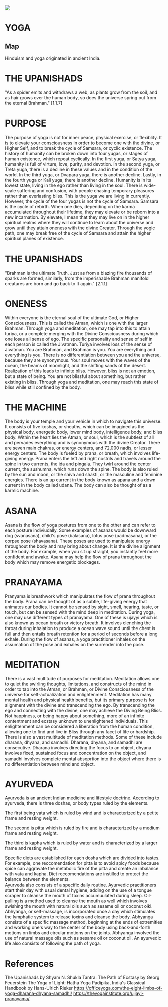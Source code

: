 <a href="https://juncture-digital.org"><img src="https://juncture-digital.org/images/ve-button.png"></a>

<param ve-config 
       title="Living Purely: An Introductory Guide to Yogic Being"
       author="Ariana Neira"
       banner="https://raw.githubusercontent.com/aneira18/juncture-visual-essay/main/fixedbanner.jpg" 
       layout="vertical">

<!-- Entities discussed throughout the essay are typically defined before the essay text and
     are thus available in all text.  Entity identifiers (QIDs) can be found in either
     Wikipedia or Wikidata (https://www.wikidata.org)> -->
<param ve-entity eid="Q9350"> <!-- Yoga -->
<param ve-entity eid="Q466797"> <!-- Asana -->
<param ve-entity eid="Q839496"> <!-- Pranayama -->
<param ve-entity eid="Q108458"> <!-- Meditation -->
<param ve-entity eid="Q132325"> <!-- Ayurveda -->

# YOGA 

## Map

Hinduism and yoga originated in ancient India. 
<param ve-map center="Q668" zoom="5" prefer-geojson>

# THE UPANISHADS
"As a spider emits and withdraws a web, as plants grow from the soil, and as hair grows over the human body, so does the universe spring out from the eternal Brahman." [1.1.7]

# PURPOSE
The purpose of yoga is not for inner peace, physical exercise, or flexiblity.  It is to elevate your consciousness in order to become one with the divine, or Higher Self, and to break the cycle of Samsara, or cyclic existence.  The history of humanity can be broken down into four yugas, or stages of human existence, which repeat cyclically.  In the first yuga, or Satya yuga, humanity is full of virture, love, purity, and devotion.  In the second yuga, or Treta yuga, there is a decline in these values and in the condition of the world.  In the third yuga, or Dvapara yuga, there is another decline.  Lastly, in the fourth yuga or Kali yuga, there is another decline.  Humanity is in its lowest state, living in the ego rather than living in the soul.  There is wide-scale suffering and confusion, with people chasing temporary pleasures rather than everlasting bliss.  This is the yuga we are living in currently.
However, the cycle of the four yugas is not the cycle of Samsara.  Samsara is the cycle of rebirth.  When one dies, depending on the karma accumulated throughout their lifetime, they may elevate or be reborn into a new incarnation.  By elevate, I mean that they may live on in the higher spiritual realms where they will continue to learn about the universe and grow until they attain oneness with the divine Creator.  Through the yogic path, one may break free of the cycle of Samsara and attain the higher spiritual planes of existence.  
<param ve-graphic 
       label="THE BUDDHA" 
       description="artist's visualization" 
       license="public domain" 
       url="https://raw.githubusercontent.com/aneira18/juncture-visual-essay/main/IMG_0195.JPG">
       
# THE UPANISHADS
"Brahman is the ultimate Truth.  Just as from a blazing fire thousands of sparks are formed, similarly, from the imperishable Brahman manifold creatures are born and go back to It again." [2.1.1]

# ONENESS
Within everyone is the eternal soul of the ultimate God, or Higher Consciousness.  This is called the Atman, which is one with the larger Brahman.  Through yoga and meditation, one may tap into this to attain turiya, or a complete merging with the Divine Consciousness during which one loses all sense of ego.  The specific personality and sense of self in each person is called the Jivatman.  Turiya involves loss of the sense of Jivatman.  You are Brahman, and Brahman is you.  You are everything and everything is you.  There is no differentiation between you and the universe, because they are synonymous.  Your soul moves with the waves of the ocean, the beams of moonlight, and the shifting sands of the desert.  Realization of this leads to infinite bliss.  However, bliss is not an emotion, but a state of being.  You are not blissful about something, but rather existing in bliss.  Through yoga and meditation, one may reach this state of bliss while still confined by the body. 
<param ve-graphic 
       label="ONENESS" 
       description="artist's visualization" 
       license="public domain" 
       url="https://raw.githubusercontent.com/aneira18/juncture-visual-essay/main/WE_ARE_ONE.JPG">

# THE MACHINE
The body is your temple and your vehicle in which to navigate this universe.  It consists of five koshas, or sheaths, which can be imagined as the physical body, energetic body, lower mind body, intelligence body, and bliss body.  Within the heart lies the Atman, or soul, which is the subtlest of all and pervades everything and is synonymous with the divine Creator.  There are seven main chakras, or energy centers, and 72,000 nadis, or lesser energy centers.  The body is fueled by prana, or breath, which involves life-giving energy.  Prana enters the left and right nostrils and travels around the spine in two currents, the ida and pingala.  They twirl around the center current, the sushumna, which runs down the spine.  The body is also ruled by the sun and moon, or the shiva and shakti, or the masculine and feminine energies.  There is an up current in the body known as apana and a down current in the body called udana.  The body can also be thought of as a karmic machine.
<param ve-graphic 
       label="THE SUBTLE BODY" 
       description="artist's visualization" 
       license="public domain" 
       url="https://raw.githubusercontent.com/aneira18/juncture-visual-essay/main/THESUBTLEBODY.jpg">

# ASANA
Asana is the flow of yoga postures from one to the other and can refer to each posture indiviudally.  Some examples of asanas would be downward dog (svanasana), child's pose (balasana), lotus pose (padmasana), or the corpse pose (shavasana).  These poses are used to manipulate energy throughout the body and may bring about change.  It is the divine alignment of the body.  For example, when you sit up straight, you instantly feel more confident and awake.  Asana may help the flow of prana throughout the body which may remove energetic blockages.  
<param ve-graphic 
       label="THE POWER OF ASANA" 
       description="artist's visualization" 
       license="public domain" 
       url="https://raw.githubusercontent.com/aneira18/juncture-visual-essay/main/IMG_0206.JPG">

# PRANAYAMA
Pranyama is breathwork which manipulates the flow of prana throughout the body.  Prana can be thought of as a subtle, life-giving energy that animates our bodies.  It cannot be sensed by sight, smell, hearing, taste, or touch, but can be sensed with the mind deep in meditation.  During yoga, one may use different types of pranayama.  One of these is ujayyi which is also known as ocean breath or victory breath.  It involves clenching the throat during inhalation to produce a ocean wave sound until the chest is full and then entails breath retention for a period of seconds before a long exhale.  During the flow of asanas, a yoga practitioner inhales on the assumation of the pose and exhales on the surrender into the pose. 

<param ve-graphic 
       label="ONENESS" 
       description="artist's visualization" 
       license="public domain" 
       url="https://raw.githubusercontent.com/aneira18/juncture-visual-essay/main/WE_ARE_ONE.JPG">

# MEDITATION
<param ve-graphic 
       label="ONENESS" 
       description="artist's visualization" 
       license="public domain" 
       url="https://raw.githubusercontent.com/aneira18/juncture-visual-essay/main/dharana.JPG">
There is a vast multitude of purposes for meditation.  Meditation allows one to quiet the swirling thoughts, limitations, and constructs of the mind in order to tap into the Atman, or Brahman, or Divine Consciousness of the universe for self-actualization and enlightenment.  Meditation has many mental health and physical health benefits, but its primary purpose is for alignment with the divine and transcending the ego.  By transcending the ego and connecting with the divine, one may achieve the Diving Being Bliss.  Not happiness, or being happy about something, more of an infinite contentment and ecstasy unknown to unenlightened individuals.  This enlightenment can be considered a liberation from the human condition, allowing one to find and live in Bliss through any facet of life or hardship.  There is also a vast multitude of meditation methods.  Some of these include dharana, dhyana, and samadhi.  Dharana, dhyana, and samadhi are consecutive.  Dharana involves directing the focus to an object, dhyana involves fixed, sustained focus and concentration on the object, and samadhi involves complete mental absoprtion into the object where there is no differentiation between mind and object.  
<param ve-graphic 
       label="ONENESS" 
       description="artist's visualization" 
       license="public domain" 
       url="https://raw.githubusercontent.com/aneira18/juncture-visual-essay/main/samadhi.JPG">

# AYURVEDA
Ayurveda is an ancient Indian medicine and lifestyle doctrine.  According to ayurveda, there is three doshas, or body types ruled by the elements.  
<param ve-graphic 
       label="THE THREE DOSHAS" 
       description="artist's visualization" 
       license="public domain" 
       url="https://raw.githubusercontent.com/aneira18/juncture-visual-essay/main/ayurrveda.jpg">
       
The first being vata which is ruled by wind and is characterized by a petite frame and resting weight.  
<param ve-graphic 
       label="THE THREE DOSHAS" 
       description="artist's visualization" 
       license="public domain" 
       url="https://raw.githubusercontent.com/aneira18/juncture-visual-essay/main/vata.JPG">
       
The second is pitta which is ruled by fire and is characterized by a medium frame and resting weight.  
<param ve-graphic 
       label="THE THREE DOSHAS" 
       description="artist's visualization" 
       license="public domain" 
       url="https://raw.githubusercontent.com/aneira18/juncture-visual-essay/main/pitta.JPG">
       
The third is kapha which is ruled by water and is characterized by a larger frame and resting weight.
<param ve-graphic 
       label="THE THREE DOSHAS" 
       description="artist's visualization" 
       license="public domain" 
       url="https://raw.githubusercontent.com/aneira18/juncture-visual-essay/main/kapha.JPG">
       
Specific diets are established for each dosha which are divided into tastes.  For example, one reccomendation for pitta is to avoid spicy foods because spice can aggravate the metabolic fire of the pitta and create an inbalance with vata and kapha.  Diet reccomendations are instilled to protect the balance between the elements.  
Ayurveda also consists of a specific daily routine.  Ayurvedic practitioners start their day with usual dental hygiene, adding on the use of a tongue scraper to cleanse the mouth of toxins accumuulated during sleep.  Oil-pulling is a method used to cleanse the mouth as well which involves swishing the mouth with natural oils such as sesame oil or coconut oikl.  Abhyanga, or self-massage, is incorporated once a day which stimulates the lymphatic system to release toxins and cleanse the body.  Abhyanga consists of a specific massage method, beginning at the ends of extremities and working one's way to the center of the body using back-and-forth motions on limbs and circular motions on the joints.  Abhyanga involved the use of natural massage oils such as sesame oil or coconut oil.  An ayurvedic life also consists of following the path of yoga.  
<param ve-graphic 
       label="THE THREE DOSHAS" 
       description="artist's visualization" 
       license="public domain" 
       url="https://raw.githubusercontent.com/aneira18/juncture-visual-essay/main/ayurrveda.jpg">

# References
The Upanishads by Shyam N. Shukla
Tantra: The Path of Ecstasy by Georg Feuerstein
The Yoga of Light: Hatha Yoga Padipika, India's Classical Handbook by Hans-Ulrich Rieker
https://officeyoga.com/the-eight-limbs-of-yoga-dharana-dhyana-samadhi/
https://theyogainstitute.org/ujjayi-pranayama/


